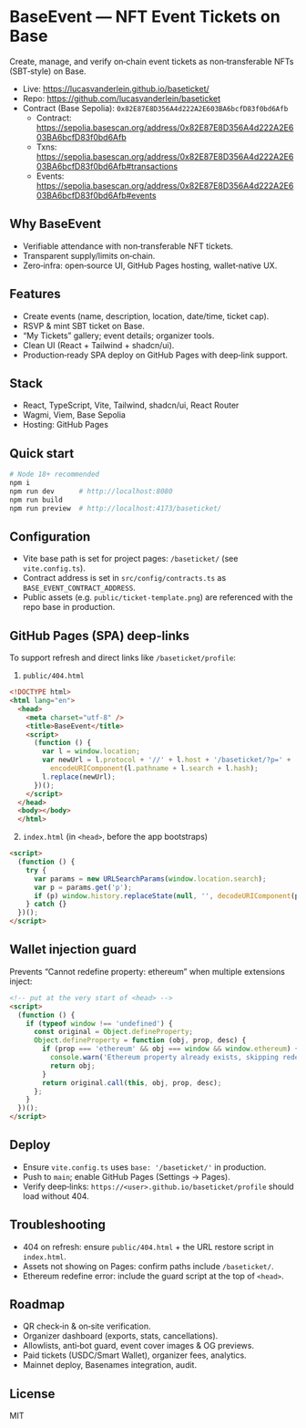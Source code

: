 # BaseEvent — NFT Event Tickets on Base

Create, manage, and verify on‑chain event tickets as non‑transferable NFTs (SBT‑style) on Base.

- Live: https://lucasvanderlein.github.io/baseticket/
- Repo: https://github.com/lucasvanderlein/baseticket
- Contract (Base Sepolia): `0x82E87E8D356A4d222A2E603BA6bcfD83f0bd6Afb`  
  - Contract: https://sepolia.basescan.org/address/0x82E87E8D356A4d222A2E603BA6bcfD83f0bd6Afb  
  - Txns: https://sepolia.basescan.org/address/0x82E87E8D356A4d222A2E603BA6bcfD83f0bd6Afb#transactions  
  - Events: https://sepolia.basescan.org/address/0x82E87E8D356A4d222A2E603BA6bcfD83f0bd6Afb#events

## Why BaseEvent
- Verifiable attendance with non‑transferable NFT tickets.
- Transparent supply/limits on‑chain.
- Zero‑infra: open‑source UI, GitHub Pages hosting, wallet‑native UX.

## Features
- Create events (name, description, location, date/time, ticket cap).
- RSVP & mint SBT ticket on Base.
- “My Tickets” gallery; event details; organizer tools.
- Clean UI (React + Tailwind + shadcn/ui).
- Production‑ready SPA deploy on GitHub Pages with deep‑link support.

## Stack
- React, TypeScript, Vite, Tailwind, shadcn/ui, React Router
- Wagmi, Viem, Base Sepolia
- Hosting: GitHub Pages

## Quick start

```bash
# Node 18+ recommended
npm i
npm run dev      # http://localhost:8080
npm run build
npm run preview  # http://localhost:4173/baseticket/
```

## Configuration
- Vite base path is set for project pages: `/baseticket/` (see `vite.config.ts`).
- Contract address is set in `src/config/contracts.ts` as `BASE_EVENT_CONTRACT_ADDRESS`.
- Public assets (e.g. `public/ticket-template.png`) are referenced with the repo base in production.

## GitHub Pages (SPA) deep‑links
To support refresh and direct links like `/baseticket/profile`:

1) `public/404.html`
```html
<!DOCTYPE html>
<html lang="en">
  <head>
    <meta charset="utf-8" />
    <title>BaseEvent</title>
    <script>
      (function () {
        var l = window.location;
        var newUrl = l.protocol + '//' + l.host + '/baseticket/?p=' +
          encodeURIComponent(l.pathname + l.search + l.hash);
        l.replace(newUrl);
      })();
    </script>
  </head>
  <body></body>
  </html>
```

2) `index.html` (in `<head>`, before the app bootstraps)
```html
<script>
  (function () {
    try {
      var params = new URLSearchParams(window.location.search);
      var p = params.get('p');
      if (p) window.history.replaceState(null, '', decodeURIComponent(p));
    } catch {}
  })();
</script>
```

## Wallet injection guard
Prevents “Cannot redefine property: ethereum” when multiple extensions inject:

```html
<!-- put at the very start of <head> -->
<script>
  (function () {
    if (typeof window !== 'undefined') {
      const original = Object.defineProperty;
      Object.defineProperty = function (obj, prop, desc) {
        if (prop === 'ethereum' && obj === window && window.ethereum) {
          console.warn('Ethereum property already exists, skipping redefinition');
          return obj;
        }
        return original.call(this, obj, prop, desc);
      };
    }
  })();
</script>
```

## Deploy
- Ensure `vite.config.ts` uses `base: '/baseticket/'` in production.
- Push to `main`; enable GitHub Pages (Settings → Pages).  
- Verify deep‑links: `https://<user>.github.io/baseticket/profile` should load without 404.

## Troubleshooting
- 404 on refresh: ensure `public/404.html` + the URL restore script in `index.html`.
- Assets not showing on Pages: confirm paths include `/baseticket/`.
- Ethereum redefine error: include the guard script at the top of `<head>`.

## Roadmap
- QR check‑in & on‑site verification.
- Organizer dashboard (exports, stats, cancellations).
- Allowlists, anti‑bot guard, event cover images & OG previews.
- Paid tickets (USDC/Smart Wallet), organizer fees, analytics.
- Mainnet deploy, Basenames integration, audit.

## License
MIT

